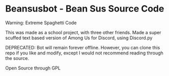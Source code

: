 # Beansusbot - Bean Sus Source Code

Warning: Extreme Spaghetti Code

This was made as a school project, with three other friends. Made a super scuffed text based version of Among Us for Discord, using Discord.py

DEPRECATED: Bot will remain forever offline. However, you can clone this repo if you like and modify, except I would not recommend reading
through the source.

Open Source through GPL
